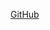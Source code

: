 [GitHub](https://github.com/dayton87/markdown-portfolio/edit/add-images-links/_includes/03-links.md?pr=%2Fdayton87%2Fmarkdown-portfolio%2Fpull%2F3)
